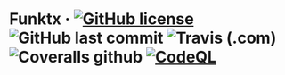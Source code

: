 # Funktx &middot; [![GitHub license](https://img.shields.io/github/license/shahabkhalvati/funktx.svg?style=flat-square)](https://github.com/shahabkhalvati/funktx/blob/develope/LICENSE) ![GitHub last commit](https://img.shields.io/github/last-commit/shahabkhalvati/funktx.svg?style=flat-square) ![Travis (.com)](https://img.shields.io/travis/com/shahabkhalvati/funktx.svg?style=flat-square) ![Coveralls github](https://img.shields.io/coveralls/github/shahabkhalvati/funktx.svg?style=flat-square) [![CodeQL](https://github.com/shahabkhalvati/funktx/actions/workflows/codeql-analysis.yml/badge.svg)](https://github.com/shahabkhalvati/funktx/actions/workflows/codeql-analysis.yml)

